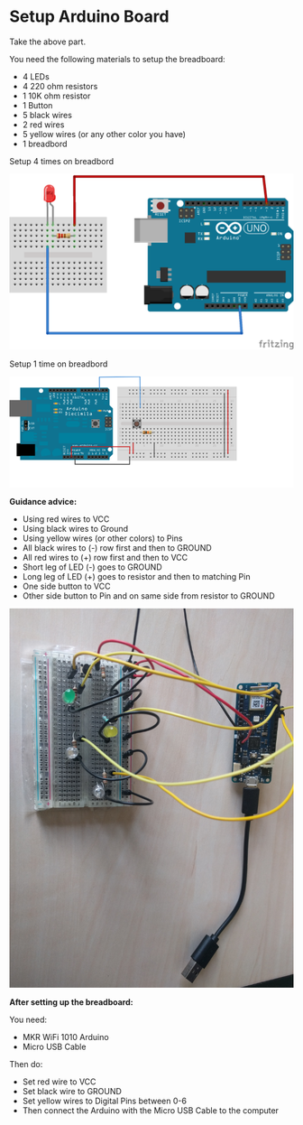 # Setup Arduino Board

Take the above part.

You need the following materials to setup the breadboard:
- 4 LEDs
- 4 220 ohm resistors
- 1 10K ohm resistor
- 1 Button
- 5 black wires
- 2 red wires
- 5 yellow wires (or any other color you have)
- 1 breadbord

Setup 4 times on breadbord

![](Images/LED.png)

Setup 1 time on breadbord

![](Images/Button.png)

**Guidance advice:**

- Using red wires to VCC
- Using black wires to Ground
- Using yellow wires (or other colors) to Pins
- All black wires to (-) row first and then to GROUND
- All red wires to (+) row first and then to VCC
- Short leg of LED (-) goes to GROUND
- Long leg of LED (+) goes to resistor and then to matching Pin
- One side button to VCC
- Other side button to Pin and on same side from resistor to GROUND

![](Images/BasicLED.jpg)

**After setting up the breadboard:**

You need:
- MKR WiFi 1010 Arduino
- Micro USB Cable

Then do:
- Set red wire to VCC
- Set black wire to GROUND
- Set yellow wires to Digital Pins between 0-6
- Then connect the Arduino with the Micro USB Cable to the computer
